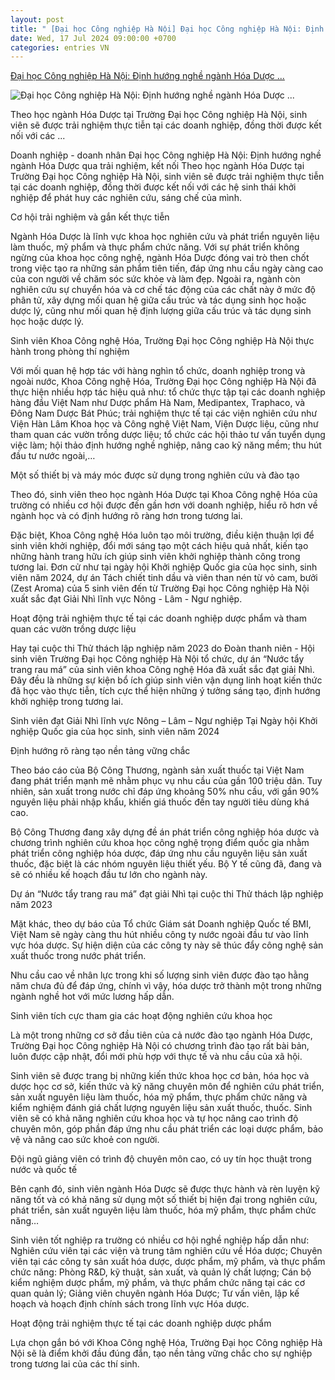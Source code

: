 ```yaml
---
layout: post
title: " [Đại học Công nghiệp Hà Nội] Đại học Công nghiệp Hà Nội: Định hướng nghề ngành Hóa Dược ..."
date: Wed, 17 Jul 2024 09:00:00 +0700
categories: entries VN
---
```

[Đại học Công nghiệp Hà Nội: Định hướng nghề ngành Hóa Dược ...](https://baotainguyenmoitruong.vn/dai-hoc-cong-nghiep-ha-noi-dinh-huong-nghe-nganh-hoa-duoc-qua-trai-nghiem-ket-noi-376763.html)

![Đại học Công nghiệp Hà Nội: Định hướng nghề ngành Hóa Dược ...](https://btnmt.1cdn.vn/thumbs/1200x630/2024/07/15/t98637.jpg)

Theo học ngành Hóa Dược tại Trường Đại học Công nghiệp Hà Nội, sinh viên sẽ được trải nghiệm thực tiễn tại các doanh nghiệp, đồng thời được kết nối với các ...

Doanh nghiệp - doanh nhân Đại học Công nghiệp Hà Nội: Định hướng nghề ngành Hóa Dược qua trải nghiệm, kết nối Theo học ngành Hóa Dược tại Trường Đại học Công nghiệp Hà Nội, sinh viên sẽ được trải nghiệm thực tiễn tại các doanh nghiệp, đồng thời được kết nối với các hệ sinh thái khởi nghiệp để phát huy các nghiên cứu, sáng chế của mình.

Cơ hội trải nghiệm và gắn kết thực tiễn

Ngành Hóa Dược là lĩnh vực khoa học nghiên cứu và phát triển nguyên liệu làm thuốc, mỹ phẩm và thực phẩm chức năng. Với sự phát triển không ngừng của khoa học công nghệ, ngành Hóa Dược đóng vai trò then chốt trong việc tạo ra những sản phẩm tiên tiến, đáp ứng nhu cầu ngày càng cao của con người về chăm sóc sức khỏe và làm đẹp. Ngoài ra, ngành còn nghiên cứu sự chuyển hóa và cơ chế tác động của các chất này ở mức độ phân tử, xây dựng mối quan hệ giữa cấu trúc và tác dụng sinh học hoặc dược lý, cũng như mối quan hệ định lượng giữa cấu trúc và tác dụng sinh học hoặc dược lý.

Sinh viên Khoa Công nghệ Hóa, Trường Đại học Công nghiệp Hà Nội thực hành trong phòng thí nghiệm

Với mối quan hệ hợp tác với hàng nghìn tổ chức, doanh nghiệp trong và ngoài nước, Khoa Công nghệ Hóa, Trường Đại học Công nghiệp Hà Nội đã thực hiện nhiều hợp tác hiệu quả như: tổ chức thực tập tại các doanh nghiệp hàng đầu Việt Nam như Dược phẩm Hà Nam, Medipantex, Traphaco, và Đông Nam Dược Bát Phúc; trải nghiệm thực tế tại các viện nghiên cứu như Viện Hàn Lâm Khoa học và Công nghệ Việt Nam, Viện Dược liệu, cũng như tham quan các vườn trồng dược liệu; tổ chức các hội thảo tư vấn tuyển dụng việc làm; hội thảo định hướng nghề nghiệp, nâng cao kỹ năng mềm; thu hút đầu tư nước ngoài,…

Một số thiết bị và máy móc được sử dụng trong nghiên cứu và đào tạo

Theo đó, sinh viên theo học ngành Hóa Dược tại Khoa Công nghệ Hóa của trường có nhiều cơ hội được đến gần hơn với doanh nghiệp, hiểu rõ hơn về ngành học và có định hướng rõ ràng hơn trong tương lai.

Đặc biệt, Khoa Công nghệ Hóa luôn tạo môi trường, điều kiện thuận lợi để sinh viên khởi nghiệp, đổi mới sáng tạo một cách hiệu quả nhất, kiến tạo những hành trang hữu ích giúp sinh viên khởi nghiệp thành công trong tương lai. Đơn cử như tại ngày hội Khởi nghiệp Quốc gia của học sinh, sinh viên năm 2024, dự án Tách chiết tinh dầu và viên than nén từ vỏ cam, bưởi (Zest Aroma) của 5 sinh viên đến từ Trường Đại học Công nghiệp Hà Nội xuất sắc đạt Giải Nhì lĩnh vực Nông - Lâm - Ngư nghiệp.

Hoạt động trải nghiệm thực tế tại các doanh nghiệp dược phẩm và tham quan các vườn trồng dược liệu

Hay tại cuộc thi Thử thách lập nghiệp năm 2023 do Đoàn thanh niên - Hội sinh viên Trường Đại học Công nghiệp Hà Nội tổ chức, dự án “Nước tẩy trang rau má” của sinh viên khoa Công nghệ Hóa đã xuất sắc đạt giải Nhì. Đây đều là những sự kiện bổ ích giúp sinh viên vận dụng linh hoạt kiến thức đã học vào thực tiễn, tích cực thể hiện những ý tưởng sáng tạo, định hướng khởi nghiệp trong tương lai.

Sinh viên đạt Giải Nhì lĩnh vực Nông – Lâm – Ngư nghiệp Tại Ngày hội Khởi nghiệp Quốc gia của học sinh, sinh viên năm 2024

Định hướng rõ ràng tạo nền tảng vững chắc

Theo báo cáo của Bộ Công Thương, ngành sản xuất thuốc tại Việt Nam đang phát triển mạnh mẽ nhằm phục vụ nhu cầu của gần 100 triệu dân. Tuy nhiên, sản xuất trong nước chỉ đáp ứng khoảng 50% nhu cầu, với gần 90% nguyên liệu phải nhập khẩu, khiến giá thuốc đến tay người tiêu dùng khá cao.

Bộ Công Thương đang xây dựng đề án phát triển công nghiệp hóa dược và chương trình nghiên cứu khoa học công nghệ trọng điểm quốc gia nhằm phát triển công nghiệp hóa dược, đáp ứng nhu cầu nguyên liệu sản xuất thuốc, đặc biệt là các nhóm nguyên liệu thiết yếu. Bộ Y tế cũng đã, đang và sẽ có nhiều kế hoạch đầu tư lớn cho ngành này.

Dự án “Nước tẩy trang rau má” đạt giải Nhì tại cuộc thi Thử thách lập nghiệp năm 2023

Mặt khác, theo dự báo của Tổ chức Giám sát Doanh nghiệp Quốc tế BMI, Việt Nam sẽ ngày càng thu hút nhiều công ty nước ngoài đầu tư vào lĩnh vực hóa dược. Sự hiện diện của các công ty này sẽ thúc đẩy công nghệ sản xuất thuốc trong nước phát triển.

Nhu cầu cao về nhân lực trong khi số lượng sinh viên được đào tạo hằng năm chưa đủ để đáp ứng, chính vì vậy, hóa dược trở thành một trong những ngành nghề hot với mức lương hấp dẫn.

Sinh viên tích cực tham gia các hoạt động nghiên cứu khoa học

Là một trong những cơ sở đầu tiên của cả nước đào tạo ngành Hóa Dược, Trường Đại học Công nghiệp Hà Nội có chương trình đào tạo rất bài bản, luôn được cập nhật, đổi mới phù hợp với thực tế và nhu cầu của xã hội.

Sinh viên sẽ được trang bị những kiến thức khoa học cơ bản, hóa học và dược học cơ sở, kiến thức và kỹ năng chuyên môn để nghiên cứu phát triển, sản xuất nguyên liệu làm thuốc, hóa mỹ phẩm, thực phẩm chức năng và kiểm nghiệm đánh giá chất lượng nguyên liệu sản xuất thuốc, thuốc. Sinh viên sẽ có khả năng nghiên cứu khoa học và tự học nâng cao trình độ chuyên môn, góp phần đáp ứng nhu cầu phát triển các loại dược phẩm, bảo vệ và nâng cao sức khoẻ con người.

Đội ngũ giảng viên có trình độ chuyên môn cao, có uy tín học thuật trong nước và quốc tế

Bên cạnh đó, sinh viên ngành Hóa Dược sẽ được thực hành và rèn luyện kỹ năng tốt và có khả năng sử dụng một số thiết bị hiện đại trong nghiên cứu, phát triển, sản xuất nguyên liệu làm thuốc, hóa mỹ phẩm, thực phẩm chức năng…

Sinh viên tốt nghiệp ra trường có nhiều cơ hội nghề nghiệp hấp dẫn như: Nghiên cứu viên tại các viện và trung tâm nghiên cứu về Hóa dược; Chuyên viên tại các công ty sản xuất hóa dược, dược phẩm, mỹ phẩm, và thực phẩm chức năng: Phòng R&D, kỹ thuật, sản xuất, và quản lý chất lượng; Cán bộ kiểm nghiệm dược phẩm, mỹ phẩm, và thực phẩm chức năng tại các cơ quan quản lý; Giảng viên chuyên ngành Hóa Dược; Tư vấn viên, lập kế hoạch và hoạch định chính sách trong lĩnh vực Hóa dược.

Hoạt động trải nghiệm thực tế tại các doanh nghiệp dược phẩm



Lựa chọn gắn bó với Khoa Công nghệ Hóa, Trường Đại học Công nghiệp Hà Nội sẽ là điểm khởi đầu đúng đắn, tạo nền tảng vững chắc cho sự nghiệp trong tương lai của các thí sinh.

